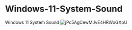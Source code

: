 # Windows-11-System-Sound
Windows 11 System Sound
![jPc5AgCewMJvE4HRWoGXpU](https://user-images.githubusercontent.com/103053714/185766044-38108592-6865-4dc2-9216-b722bb10d634.png)
